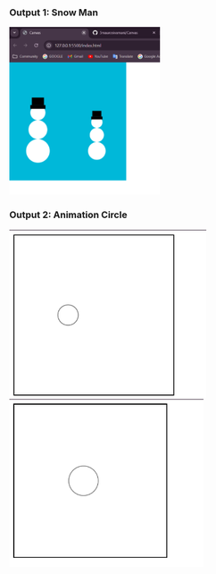 <h3>
Output 1: Snow Man
</h3>

<img src="./git_src/snow-man.png" height="300">

<h3>
Output 2: Animation Circle
</h3>
<img src="./git_src/animation-1.png" height="300">
<img src="./git_src/animation-2.png" height="300">